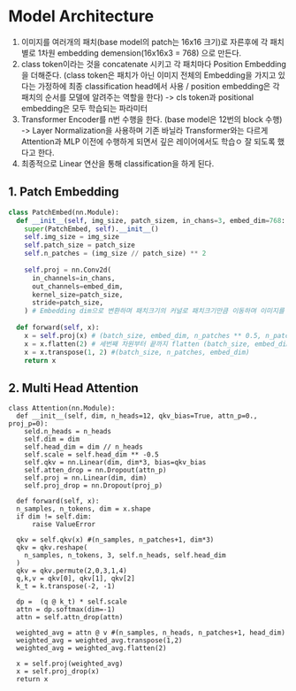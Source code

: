 # Model Architecture
1. 이미지를 여러개의 패치(base model의 patch는 16x16 크기)로 자른후에 각 패치별로 1차원 embedding demension(16x16x3 = 768) 으로 만든다.
2. class token이라는 것을 concatenate 시키고 각 패치마다 Position Embedding을 더해준다. (class token은 패치가 아닌 이미지 전체의 Embedding을 가지고 있다는 가정하에 최종 classification head에서 사용 / position embedding은 각 패치의 순서를 모델에 알려주는 역할을 한다) -> cls token과 positional embedding은 모두 학습되는 파라미터
3. Transformer Encoder를 n번 수행을 한다. (base model은 12번의 block 수행) -> Layer Normalization을 사용하며 기존 바닐라 Transformer와는 다르게 Attention과 MLP 이전에 수행하게 되면서 깊은 레이어에서도 학습ㅇ 잘 되도록 했다고 한다.
4. 최종적으로 Linear 연산을 통해 classification을 하게 된다.

## 1. Patch Embedding
```python
class PatchEmbed(nn.Module):
  def __init__(self, img_size, patch_sizem, in_chans=3, embed_dim=768:
    super(PatchEmbed, self).__init__()
    self.img_size = img_size
    self.patch_size = patch_size
    self.n_patches = (img_size // patch_size) ** 2
    
    self.proj = nn.Conv2d(
      in_channels=in_chans,
      out_channels=embed_dim,
      kernel_size=patch_size,
      stride=patch_size,
    ) # Embedding dim으로 변환하며 패치크기의 커널로 패치크기만큼 이동하며 이미지를 패치로 분할 할 수 있다.
    
  def forward(self, x):
    x = self.proj(x) # (batch_size, embed_dim, n_patches ** 0.5, n_patches ** 0.5)
    x = x.flatten(2) # 세번째 차원부터 끝까지 flatten (batch_size, embed_dim, n_patches)
    x = x.transpose(1, 2) #(batch_size, n_patches, embed_dim)
    return x
````

## 2. Multi Head Attention
```
class Attention(nn.Module):
  def __init__(self, dim, n_heads=12, qkv_bias=True, attn_p=0., proj_p=0):
    seld.n_heads = n_heads
    self.dim = dim
    self.head_dim = dim // n_heads
    self.scale = self.head_dim ** -0.5 
    self.qkv = nn.Linear(dim, dim*3, bias=qkv_bias
    self.atten_drop = nn.Dropout(attn_p)
    self.proj = nn.Linear(dim, dim)
    self.proj_drop = nn.Dropout(proj_p)
    
  def forward(self, x):
  n_samples, n_tokens, dim = x.shape
  if dim != self.dim:
      raise ValueError
  
  qkv = self.qkv(x) #(n_samples, n_patches+1, dim*3)
  qkv = qkv.reshape(
    n_samples, n_tokens, 3, self.n_heads, self.head_dim
  )
  qkv = qkv.permute(2,0,3,1,4)
  q,k,v = qkv[0], qkv[1], qkv[2]
  k_t = k.transpose(-2, -1)
  
  dp =  (q @ k_t) * self.scale
  attn = dp.softmax(dim=-1)
  attn = self.attn_drop(attn)
  
  weighted_avg = attn @ v #(n_samples, n_heads, n_patches+1, head_dim)
  weighted_avg = weighted_avg.transpose(1,2)
  weighted_avg = weighted_avg.flatten(2)
  
  x = self.proj(weighted_avg)
  x = self.proj_drop(x)
  return x
```



